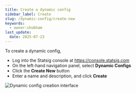 ```yaml
---
title: Create a dynamic config
sidebar_label: Create
slug: /dynamic-config/create-new
keywords:
  - owner:shubham
last_update:
  date: 2025-07-23
---
```


To create a dynamic config, 
- Log into the Statsig console at https://console.statsig.com 
- On the left-hand navigation panel, select **Dynamic Configs**
- Click the **Create New** button
- Enter a name and description, and click **Create**

![Dynamic config creation interface](https://github.com/user-attachments/assets/f44b281f-be49-46ce-b60d-e68a647274ab)

